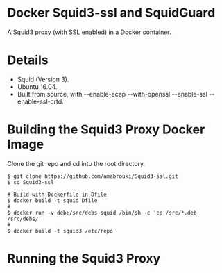 # Docker Squid3-ssl and SquidGuard

A Squid3 proxy (with SSL enabled) in a Docker container.

# Details

<ul>

<li>Squid (Version 3).</li>
<li>Ubuntu 16.04.</li><li>Built from source, with --enable-ecap --with-openssl --enable-ssl --enable-ssl-crtd.</li>
</ul>

# Building the Squid3 Proxy Docker Image

Clone the git repo and cd into the root directory.

<pre><code>$ git clone https://github.com/amabrouki/Squid3-ssl.git
$ cd Squid3-ssl

# Build with Dockerfile in Dfile
$ docker build -t squid Dfile
# 
$ docker run -v deb:/src/debs squid /bin/sh -c 'cp /src/*.deb /src/debs/'
# 
$ docker build -t squid3 /etc/repo
</code></pre>

# Running the Squid3 Proxy


